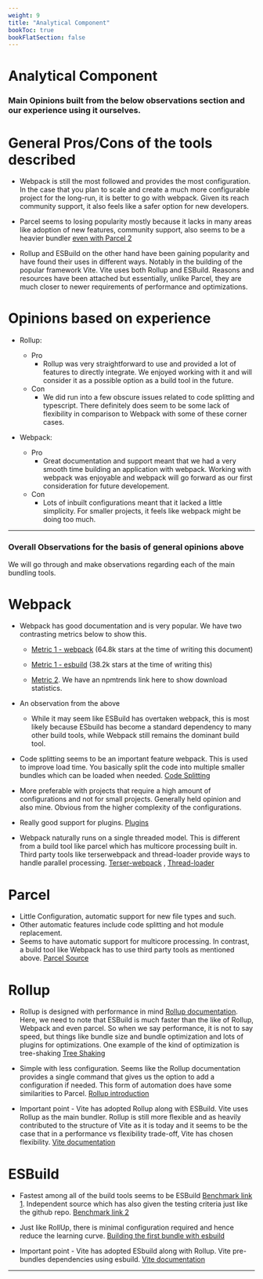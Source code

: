 ```yaml
---
weight: 9
title: "Analytical Component"
bookToc: true
bookFlatSection: false
---
```


# Analytical Component

### Main Opinions built from the below observations section and our experience using it ourselves.

# General Pros/Cons of the tools described

- Webpack is still the most followed and provides the most configuration. In the case that you plan to scale and create a much more configurable project for the long-run, it is better to go with webpack. Given its reach community support, it also feels like a safer option for new developers.

- Parcel seems to losing popularity mostly because it lacks in many areas like adoption of new features, community support, also seems to be a heavier bundler [even with Parcel 2](https://github.com/parcel-bundler/parcel/issues/4565) 

- Rollup and ESBuild on the other hand have been gaining popularity and have found their uses in different ways. Notably in the building of the popular framework Vite. Vite uses both Rollup and ESBuild. Reasons and resources have been attached but essentially, unlike Parcel, they are much closer to newer requirements of performance and optimizations.

# Opinions based on experience

- Rollup: 

  - Pro
    - Rollup was very straightforward to use and provided a lot of features to directly integrate. We enjoyed working with it and will consider it as a possible option as a build tool in the future.
  - Con
    - We did run into a few obscure issues related to code splitting and typescript. There definitely does seem to be some lack of flexibility in comparison to Webpack with some of these corner cases.

- Webpack:

  - Pro
    - Great documentation and support meant that we had a very smooth time building an application with webpack. Working with webpack was enjoyable and webpack will go forward as our first consideration for future developement.
  - Con
    - Lots of inbuilt configurations meant that it lacked a little simplicity. For smaller projects, it feels like webpack might be doing too much. 
---

### Overall Observations for the basis of general opinions above

We will go through and make observations regarding each of the main bundling tools.

# Webpack

- Webpack has good documentation and is very popular. We have two contrasting metrics below to show this. 
  - [Metric 1 - webpack](https://github.com/webpack/webpack) (64.8k stars at the time of writing this document)
  - [Metric 1 - esbuild](https://github.com/evanw/esbuild) (38.2k stars at the time of writing this)

  - [Metric 2](https://npmtrends.com/esbuild-vs-parcel-vs-rollup-vs-vite-vs-webpack). We have an npmtrends link here to show download statistics.

- An observation from the above

  - While it may seem like ESBuild has overtaken webpack, this is most likely because ESbuild has become a standard dependency to many other build tools, while Webpack still remains the dominant build tool.

- Code splitting seems to be an important feature webpack. This is used to improve load time. You basically split the code into multiple smaller bundles which can be loaded when needed. 
[Code Splitting](https://webpack.js.org/guides/code-splitting/)

- More preferable with projects that require a high amount of configurations and not for small projects. Generally held opinion and also mine. Obvious from the higher complexity of the configurations. 

- Really good support for plugins. 
[Plugins](https://webpack.js.org/plugins/) 

- Webpack naturally runs on a single threaded model. This is different from a build tool like parcel which has multicore processing built in. Third party tools like terserwebpack and thread-loader provide ways to handle parallel processing. 
[Terser-webpack](https://webpack.js.org/plugins/terser-webpack-plugin/) , [Thread-loader](https://webpack.js.org/loaders/thread-loader/)

# Parcel

- Little Configuration, automatic support for new file types and such. 
- Other automatic features include code splitting and hot module replacement.
- Seems to have automatic support for multicore processing. In contrast, a build tool like Webpack has to use third party tools as mentioned above.
[Parcel Source](https://parceljs.org/)

# Rollup

- Rollup is designed with performance in mind [Rollup documentation](https://rollupjs.org/). Here, we need to note that ESBuild is much faster than the like of Rollup, Webpack and even parcel. So when we say performance, it is not to say speed, but things like bundle size and bundle optimization and lots of plugins for optimizations. One example of the kind of optimization is tree-shaking 
[Tree Shaking](https://rollupjs.org/introduction/#tree-shaking)

- Simple with less configuration. Seems like the Rollup documentation provides a single command that gives us the option to add a configuration if needed. This form of automation does have some similarities to Parcel. [Rollup introduction](https://rollupjs.org/introduction/)

- Important point - Vite has adopted Rollup along with ESBuild. Vite uses Rollup as the main bundler. Rollup is still more flexible and as heavily contributed to the structure of Vite as it is today and it seems to be the case that in a performance vs flexibility trade-off, Vite has chosen flexibility. 
[Vite documentation](https://vitejs.dev/guide/why.html)

# ESBuild

- Fastest among all of the build tools seems to be ESBuild 
[Benchmark link 1](https://github.com/evanw/esbuild#benchmark-results). 
Independent source which has also given the testing criteria just like the github repo.
[Benchmark link 2](https://blog.logrocket.com/fast-javascript-bundling-with-esbuild/)

- Just like RollUp, there is minimal configuration required and hence reduce the learning curve. 
[Building the first bundle with esbuild](https://esbuild.github.io/getting-started/#your-first-bundle)

- Important point - Vite has adopted ESbuild along with Rollup. Vite pre-bundles dependencies using esbuild. [Vite documentation](https://vitejs.dev/guide/why.html)

---

